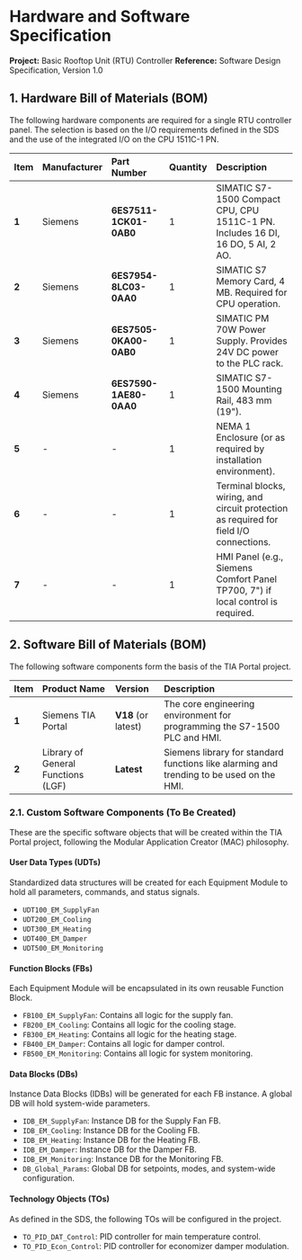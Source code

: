 # Hardware and Software Specification

**Project:** Basic Rooftop Unit (RTU) Controller
**Reference:** Software Design Specification, Version 1.0

## 1. Hardware Bill of Materials (BOM)

The following hardware components are required for a single RTU controller panel. The selection is based on the I/O requirements defined in the SDS and the use of the integrated I/O on the CPU 1511C-1 PN.

| Item | Manufacturer | Part Number | Quantity | Description |
| :--- | :--- | :--- | :--- | :--- |
| **1** | Siemens | **6ES7511-1CK01-0AB0** | 1 | SIMATIC S7-1500 Compact CPU, CPU 1511C-1 PN. Includes 16 DI, 16 DO, 5 AI, 2 AO. |
| **2** | Siemens | **6ES7954-8LC03-0AA0** | 1 | SIMATIC S7 Memory Card, 4 MB. Required for CPU operation. |
| **3** | Siemens | **6ES7505-0KA00-0AB0** | 1 | SIMATIC PM 70W Power Supply. Provides 24V DC power to the PLC rack. |
| **4** | Siemens | **6ES7590-1AE80-0AA0** | 1 | SIMATIC S7-1500 Mounting Rail, 483 mm (19"). |
| **5** | - | - | 1 | NEMA 1 Enclosure (or as required by installation environment). |
| **6** | - | - | 1 | Terminal blocks, wiring, and circuit protection as required for field I/O connections. |
| **7** | - | - | 1 | HMI Panel (e.g., Siemens Comfort Panel TP700, 7") if local control is required. |

## 2. Software Bill of Materials (BOM)

The following software components form the basis of the TIA Portal project.

| Item | Product Name | Version | Description |
| :--- | :--- | :--- | :--- |
| **1** | Siemens TIA Portal | **V18** (or latest) | The core engineering environment for programming the S7-1500 PLC and HMI. |
| **2** | Library of General Functions (LGF) | **Latest** | Siemens library for standard functions like alarming and trending to be used on the HMI. |

### 2.1. Custom Software Components (To Be Created)

These are the specific software objects that will be created within the TIA Portal project, following the Modular Application Creator (MAC) philosophy.

#### **User Data Types (UDTs)**
Standardized data structures will be created for each Equipment Module to hold all parameters, commands, and status signals.

*   `UDT100_EM_SupplyFan`
*   `UDT200_EM_Cooling`
*   `UDT300_EM_Heating`
*   `UDT400_EM_Damper`
*   `UDT500_EM_Monitoring`

#### **Function Blocks (FBs)**
Each Equipment Module will be encapsulated in its own reusable Function Block.

*   `FB100_EM_SupplyFan`: Contains all logic for the supply fan.
*   `FB200_EM_Cooling`: Contains all logic for the cooling stage.
*   `FB300_EM_Heating`: Contains all logic for the heating stage.
*   `FB400_EM_Damper`: Contains all logic for damper control.
*   `FB500_EM_Monitoring`: Contains all logic for system monitoring.

#### **Data Blocks (DBs)**
Instance Data Blocks (IDBs) will be generated for each FB instance. A global DB will hold system-wide parameters.

*   `IDB_EM_SupplyFan`: Instance DB for the Supply Fan FB.
*   `IDB_EM_Cooling`: Instance DB for the Cooling FB.
*   `IDB_EM_Heating`: Instance DB for the Heating FB.
*   `IDB_EM_Damper`: Instance DB for the Damper FB.
*   `IDB_EM_Monitoring`: Instance DB for the Monitoring FB.
*   `DB_Global_Params`: Global DB for setpoints, modes, and system-wide configuration.

#### **Technology Objects (TOs)**
As defined in the SDS, the following TOs will be configured in the project.

*   `TO_PID_DAT_Control`: PID controller for main temperature control.
*   `TO_PID_Econ_Control`: PID controller for economizer damper modulation.
